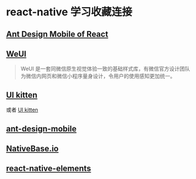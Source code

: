 # react-native 学习收藏连接

## [Ant Design Mobile of React](https://mobile.ant.design/docs/react/introduce-cn)

## [WeUI](https://weui.io/)

> WeUI 是一套同微信原生视觉体验一致的基础样式库，有微信官方设计团队为微信内网页和微信小程序量身设计，令用户的使用感知更加统一。

## [UI kitten](https://akveo.github.io/react-native-ui-kitten/#/docs/quick-start/getting-started)

或者
[UI kitten](https://github.com/akveo/react-native-ui-kitten)

## [ant-design-mobile](https://github.com/ant-design/ant-design-mobile/)

## [NativeBase.io](https://docs.nativebase.io/Components.html#button-def-headref)

## [react-native-elements](https://github.com/react-native-training/react-native-elements/)
